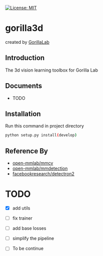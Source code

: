 [![License: MIT](https://img.shields.io/badge/License-MIT-yellow.svg)](https://opensource.org/licenses/MIT)

# gorilla3d

created by [GorillaLab](empty)

## Introduction
The 3d vision learning toolbox for Gorilla Lab

## Documents
- TODO


## Installation
Run this command in project directory
```sh
python setup.py install(develop)
```




## Reference By
- [open-mmlab/mmcv](https://github.com/open-mmlab/mmcv)
- [open-mmlab/mmdetection](https://github.com/open-mmlab/mmdetection)
- [facebookresearch/detectron2](https://github.com/facebookresearch/detectron2)


# TODO
- [x] add utils
- [ ] fix trainer
- [ ] add base losses
- [ ] simplify the pipeline
- [ ] To be continue


